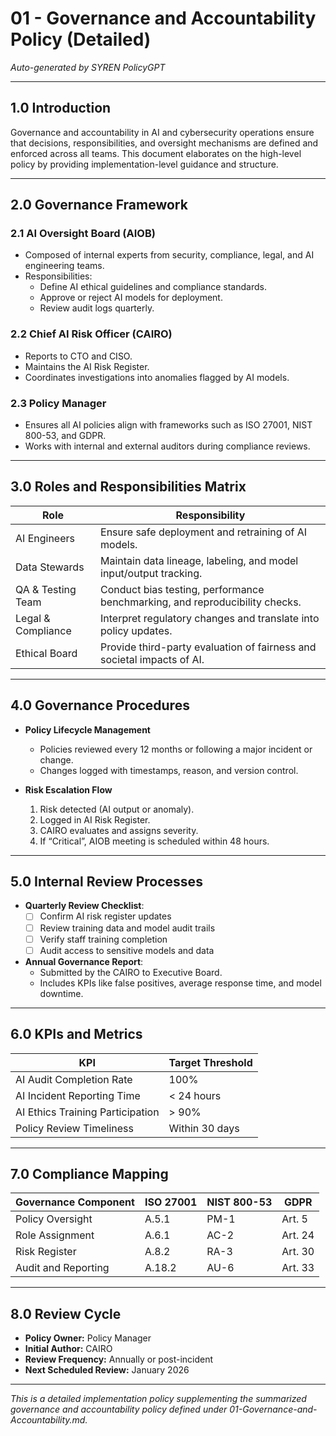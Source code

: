 # 01 - Governance and Accountability Policy (Detailed)

*Auto-generated by SYREN PolicyGPT*

---

## 1.0 Introduction

Governance and accountability in AI and cybersecurity operations ensure that decisions, responsibilities, and oversight mechanisms are defined and enforced across all teams. This document elaborates on the high-level policy by providing implementation-level guidance and structure.

---

## 2.0 Governance Framework

### 2.1 AI Oversight Board (AIOB)

- Composed of internal experts from security, compliance, legal, and AI engineering teams.
- Responsibilities:
  - Define AI ethical guidelines and compliance standards.
  - Approve or reject AI models for deployment.
  - Review audit logs quarterly.

### 2.2 Chief AI Risk Officer (CAIRO)

- Reports to CTO and CISO.
- Maintains the AI Risk Register.
- Coordinates investigations into anomalies flagged by AI models.

### 2.3 Policy Manager

- Ensures all AI policies align with frameworks such as ISO 27001, NIST 800-53, and GDPR.
- Works with internal and external auditors during compliance reviews.

---

## 3.0 Roles and Responsibilities Matrix

| Role               | Responsibility                                                                 |
|--------------------|---------------------------------------------------------------------------------|
| AI Engineers        | Ensure safe deployment and retraining of AI models.                            |
| Data Stewards       | Maintain data lineage, labeling, and model input/output tracking.              |
| QA & Testing Team   | Conduct bias testing, performance benchmarking, and reproducibility checks.    |
| Legal & Compliance  | Interpret regulatory changes and translate into policy updates.                |
| Ethical Board       | Provide third-party evaluation of fairness and societal impacts of AI.         |

---

## 4.0 Governance Procedures

- **Policy Lifecycle Management**
  - Policies reviewed every 12 months or following a major incident or change.
  - Changes logged with timestamps, reason, and version control.

- **Risk Escalation Flow**
  1. Risk detected (AI output or anomaly).
  2. Logged in AI Risk Register.
  3. CAIRO evaluates and assigns severity.
  4. If “Critical”, AIOB meeting is scheduled within 48 hours.

---

## 5.0 Internal Review Processes

- **Quarterly Review Checklist**:
  - [ ] Confirm AI risk register updates
  - [ ] Review training data and model audit trails
  - [ ] Verify staff training completion
  - [ ] Audit access to sensitive models and data
  
- **Annual Governance Report**:
  - Submitted by the CAIRO to Executive Board.
  - Includes KPIs like false positives, average response time, and model downtime.

---

## 6.0 KPIs and Metrics

| KPI                             | Target Threshold   |
|----------------------------------|--------------------|
| AI Audit Completion Rate         | 100%               |
| AI Incident Reporting Time       | < 24 hours         |
| AI Ethics Training Participation | > 90%              |
| Policy Review Timeliness         | Within 30 days     |

---

## 7.0 Compliance Mapping

| Governance Component          | ISO 27001 | NIST 800-53 | GDPR     |
|-------------------------------|-----------|-------------|----------|
| Policy Oversight              | A.5.1     | PM-1        | Art. 5   |
| Role Assignment               | A.6.1     | AC-2        | Art. 24  |
| Risk Register                 | A.8.2     | RA-3        | Art. 30  |
| Audit and Reporting           | A.18.2    | AU-6        | Art. 33  |

---

## 8.0 Review Cycle

- **Policy Owner:** Policy Manager
- **Initial Author:** CAIRO
- **Review Frequency:** Annually or post-incident
- **Next Scheduled Review:** January 2026

---

*This is a detailed implementation policy supplementing the summarized governance and accountability policy defined under 01-Governance-and-Accountability.md.*

